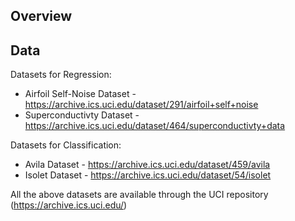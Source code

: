 ## Overview

## Data

Datasets for Regression:
- Airfoil Self-Noise Dataset - https://archive.ics.uci.edu/dataset/291/airfoil+self+noise
- Superconductivty Dataset - https://archive.ics.uci.edu/dataset/464/superconductivty+data

Datasets for Classification:
- Avila Dataset - https://archive.ics.uci.edu/dataset/459/avila
- Isolet Dataset - https://archive.ics.uci.edu/dataset/54/isolet

All the above datasets are available through the UCI repository (https://archive.ics.uci.edu/)

